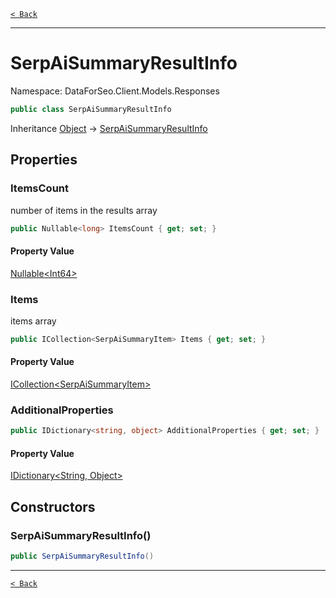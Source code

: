 [`< Back`](./)

---

# SerpAiSummaryResultInfo

Namespace: DataForSeo.Client.Models.Responses

```csharp
public class SerpAiSummaryResultInfo
```

Inheritance [Object](https://docs.microsoft.com/en-us/dotnet/api/system.object) → [SerpAiSummaryResultInfo](./dataforseo.client.models.responses.serpaisummaryresultinfo)

## Properties

### **ItemsCount**

number of items in the results array

```csharp
public Nullable<long> ItemsCount { get; set; }
```

#### Property Value

[Nullable&lt;Int64&gt;](https://docs.microsoft.com/en-us/dotnet/api/system.nullable-1)<br>

### **Items**

items array

```csharp
public ICollection<SerpAiSummaryItem> Items { get; set; }
```

#### Property Value

[ICollection&lt;SerpAiSummaryItem&gt;](./dataforseo.client.models.serpaisummaryitem)<br>

### **AdditionalProperties**

```csharp
public IDictionary<string, object> AdditionalProperties { get; set; }
```

#### Property Value

[IDictionary&lt;String, Object&gt;](https://docs.microsoft.com/en-us/dotnet/api/system.collections.generic.idictionary-2)<br>

## Constructors

### **SerpAiSummaryResultInfo()**

```csharp
public SerpAiSummaryResultInfo()
```

---

[`< Back`](./)
